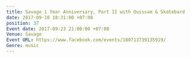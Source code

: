 ```yaml
---
title: Savage 1 Year Anniversary, Part II with Ouissam & Skatebard
date: 2017-09-18 18:31:00 +07:00
position: 37
Event date: 2017-09-23 21:00:00 +07:00
Venue: Savage
Event URL: https://www.facebook.com/events/180713739135919/
Genre: music
---
```


